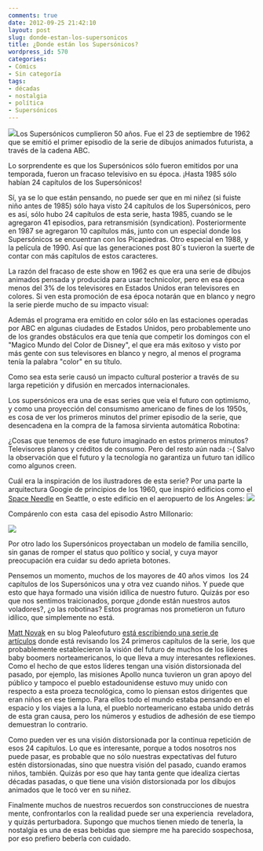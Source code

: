 ```yaml
---
comments: true
date: 2012-09-25 21:42:10
layout: post
slug: donde-estan-los-supersonicos
title: ¿Donde están los Supersónicos?
wordpress_id: 570
categories:
- Cómics
- Sin categoría
tags:
- décadas
- nostalgia
- política
- Supersónicos
---
```


[![](http://www.lnds.net/blog/wp-content/uploads/2012/09/los-supersonicos1-300x207.jpg)](http://www.lnds.net/blog/wp-content/uploads/2012/09/los-supersonicos1.jpg)Los Supersónicos cumplieron 50 años. Fue el 23 de septiembre de 1962 que se emitió el primer episodio de la serie de dibujos animados futurista, a través de la cadena ABC.


Lo sorprendente es que los Supersónicos sólo fueron emitidos por una temporada, fueron un fracaso televisivo en su época. ¡Hasta 1985 sólo habían 24 capítulos de los Supersónicos!

<!-- more -->

Sí, ya se lo que están pensando, no puede ser que en mi niñez (si fuiste niño antes de 1985) sólo haya visto 24 capítulos de los Supersónicos, pero es así, sólo hubo 24 capítulos de esta serie, hasta 1985, cuando se le agregaron 41 episodios, para retransmisión (syndication). Posteriormente en 1987 se agregaron 10 capítulos más, junto con un especial donde los Supersónicos se encuentran con los Picapiedras. Otro especial en 1988, y la película de 1990. Así que las generaciones post 80´s tuvieron la suerte de contar con más capítulos de estos caracteres.

La razón del fracaso de este show en 1962 es que era una serie de dibujos animados pensada y producida para usar technicolor, pero en esa época menos del 3% de los televisores en Estados Unidos eran televisores en colores. Si ven esta promoción de esa época notarán que en blanco y negro la serie pierde mucho de su impacto visual:



Además el programa era emitido en color sólo en las estaciones operadas por ABC en algunas ciudades de Estados Unidos, pero probablemente uno de los grandes obstáculos era que tenía que competir los domingos con el "Magico Mundo del Color de Disney", el que era más exitoso y visto por más gente con sus televisores en blanco y negro, al menos el programa tenía la palabra "color" en su título.

Como sea esta serie causó un impacto cultural posterior a través de su larga repetición y difusión en mercados internacionales.

Los supersónicos era una de esas series que veía el futuro con optimismo, y como una proyección del consumismo americano de fines de los 1950s, es cosa de ver los primeros minutos del primer episodio de la serie, que desencadena en la compra de la famosa sirvienta automática Robotina:



¿Cosas que tenemos de ese futuro imaginado en estos primeros minutos? Televisores planos y créditos de consumo. Pero del resto aún nada :-( Salvo la observación que el futuro y la tecnología no garantiza un futuro tan idílico como algunos creen.


Cuál era la inspiración de los ilustradores de esta serie? Por una parte la arquitectura Googie de principios de los 1960, que inspiró edificios como el [Space Needle](http://en.wikipedia.org/wiki/Space_Needle) en Seattle, o este edificio en el aeropuerto de los Angeles:
[![](http://www.lnds.net/blog/wp-content/uploads/2012/09/lax-la.jpg)](http://www.lnds.net/blog/wp-content/uploads/2012/09/lax-la.jpg)




Compárenlo con esta  casa del episodio Astro Millonario:




[![](http://www.lnds.net/blog/wp-content/uploads/2012/09/jetsons-googie.jpg)](http://www.lnds.net/blog/wp-content/uploads/2012/09/jetsons-googie.jpg)







Por otro lado los Supersónicos proyectaban un modelo de familia sencillo, sin ganas de romper el status quo político y social, y cuya mayor preocupación era cuidar su dedo aprieta botones.




Pensemos un momento, muchos de los mayores de 40 años vimos  los 24 capítulos de los Supersónicos una y otra vez cuando niños. Y puede que esto que haya formado una visión idílica de nuestro futuro. Quizás por eso que nos sentimos traicionados, porque ¿donde están nuestros autos voladores?, ¿o las robotinas? Estos programas nos prometieron un futuro idílico, que simplemente no está.




[Matt Novak](https://twitter.com/paleofuture) en su blog Paleofuturo [está escribiendo una serie de artículos](http://blogs.smithsonianmag.com/paleofuture/2012/09/50-years-of-the-jetsons-why-the-show-still-matters/) donde está revisando los 24 primeros capítulos de la serie, los que probablemente establecieron la visión del futuro de muchos de los líderes baby boomers norteamericanos, lo que lleva a muy interesantes reflexiones. Como el hecho de que estos líderes tengan una visión distorsionada del pasado, por ejemplo, las misiones Apollo nunca tuvieron un gran apoyo del público y tampoco el pueblo estadounidense estuvo muy unido con respecto a esta proeza tecnológica, como lo piensan estos dirigentes que eran niños en ese tiempo. Para ellos todo el mundo estaba pensando en el espacio y los viajes a la luna, el pueblo norteamericano estaba unido detrás de esta gran causa, pero los números y estudios de adhesión de ese tiempo demuestran lo contrario.




Como pueden ver es una visión distorsionada por la continua repetición de esos 24 capítulos. Lo que es interesante, porque a todos nosotros nos puede pasar, es probable que no sólo nuestras expectativas del futuro estén distorsionadas, sino que nuestra visión del pasado, cuando eramos niños, también. Quizás por eso que hay tanta gente que idealiza ciertas décadas pasadas, o que tiene una visión distorsionada por los dibujos animados que le tocó ver en su niñez.




Finalmente muchos de nuestros recuerdos son construcciones de nuestra mente, confrontarlos con la realidad puede ser una experiencia  reveladora, y quizás perturbadora. Supongo que muchos tienen miedo de tenerla, la nostalgia es una de esas bebidas que siempre me ha parecido sospechosa, por eso prefiero beberla con cuidado.
